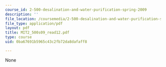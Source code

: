 ```yaml
---
course_id: 2-500-desalination-and-water-purification-spring-2009
description: ''
file_location: /coursemedia/2-500-desalination-and-water-purification-spring-2009/0ba67691b5965c43c2fb72da8dafaff8_MIT2_500s09_read12.pdf
file_type: application/pdf
layout: pdf
title: MIT2_500s09_read12.pdf
type: course
uid: 0ba67691b5965c43c2fb72da8dafaff8

---
```

None